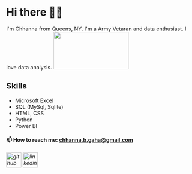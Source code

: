 # Hi there 👋🏻
I'm Chhanna from Queens, NY. I'm a Army Vetaran and data enthusiast. I love data analysis.
<a href="https://drive.google.com/uc?export=view&id=1-Ttm3b99uKhzfy5OxUeidad0X62VoWQT"><img src="https://drive.google.com/uc?export=view&id=1-Ttm3b99uKhzfy5OxUeidad0X62VoWQT" style="width: 200px; max-width: 50%; height: 100px"/></a>
## Skills
* Microsoft Excel
* SQL (MySql, Sqlite)
* HTML, CSS
* Python
* Power BI


#### 📫 How to reach me: chhanna.b.gaha@gmail.com 


###### [<img src='https://cdn.jsdelivr.net/npm/simple-icons@3.0.1/icons/github.svg' alt='github' height='40'>](https://github.com/cgaha)  [<img src='https://cdn.jsdelivr.net/npm/simple-icons@3.0.1/icons/linkedin.svg' alt='linkedin' height='40'>](https://www.linkedin.com/in/https://www.linkedin.com/in/chhannagaha//)  










